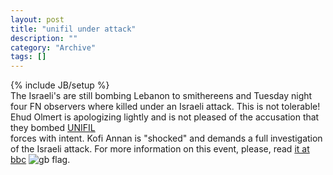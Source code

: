 ```yaml
--- 
layout: post 
title: "unifil under attack"
description: ""
category: "Archive"
tags: []
---
```

{% include JB/setup %}  
The Israeli's are still bombing Lebanon to smithereens and Tuesday night four FN observers where killed under an Israeli attack. This is not tolerable! 
Ehud Olmert is apologizing lightly and is not pleased of the accusation that they bombed <a href="http://en.wikipedia.org/wiki/UNIFIL">UNIFIL</a> <br/> forces with intent. Kofi Annan is "shocked" and demands a full investigation of the Israeli attack.
For more information on this event, please, read <a href="http://news.bbc.co.uk/2/hi/middle_east/5215366.stm">it at bbc</a> <img src="http://cdn.umedia.no/img/flag/gb.png" alt="gb flag"/>.

